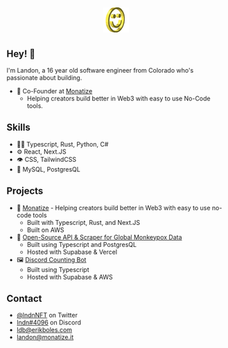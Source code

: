 <h1 align="center">
  <img src="smile.gif" alt="Landon Boles" />
</h1>

## Hey! 👋
I'm Landon, a 16 year old software engineer from Colorado who's passionate about building.

- 🎨 Co-Founder at [Monatize](https://monatize.it)
    - Helping creators build better in Web3 with easy to use No-Code tools.

## Skills
- 👨‍💻 Typescript, Rust, Python, C#
- ⚙️ React, Next.JS
- 👁️ CSS, TailwindCSS
- 💽 MySQL, PostgresQL

## Projects
- 🎨 [Monatize](https://monatize.it) - Helping creators build better in Web3 with easy to use no-code tools
    - Built with Typescript, Rust, and Next.JS
    - Built on AWS
- 🦠 [Open-Source API & Scraper for Global Monkeypox Data](https://github.com/TheLDB/monkeypox-api)
    - Built using Typescript and PostgresQL
    - Hosted with Supabase & Vercel
- 🖼️ [Discord Counting Bot](https://github.com/TheLDB/BetterCounting)
    - Built using Typescript
    - Hosted with Supabase & AWS

## Contact
- [@lndnNFT](https://twitter.com/lndnNFT) on Twitter
- [lndn#4096](./) on Discord
- [ldb@erikboles.com](mailto:ldb@erikboles.com)
- [landon@monatize.it](mailto:landon@monatize.it)
